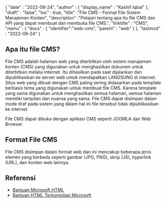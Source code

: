{
  "date" : "2022-08-24",
  "author" : {
    "display_name" : "Kashif Iqbal"
},
  "draft" : "false",
  "toc" : true,
  "title" :"File CMS - Format File Sistem Manajemen Konten",
  "description" :"Pelajari tentang apa itu file CMS dan API yang dapat membuat dan membuka file CMS.",
  "linktitle" : "CMS",
  "menu" : {
    "docs" : {
      "identifier":"web-cms",
      "parent" : "web"
}
},
  "lastmod" : "2022-08-24"
}

## Apa itu file CMS?

File CMS adalah halaman web yang diterbitkan oleh sistem manajemen konten (CMS) yang digunakan untuk menghasilkan dokumen untuk diterbitkan melalui internet. Itu dihasilkan pada saat dijalankan dan dipublikasikan ke server web untuk mendapatkan LANGSUNG di internet. Situs web yang dibuat dengan CMS paling sering didasarkan pada template berbasis tema yang digunakan untuk membuat file CMS. Karena template yang sama digunakan untuk menghasilkan semua halaman, semua halaman memiliki tampilan dan nuansa yang sama. File CMS dapat disimpan dalam mode draf pada sistem yang dalam hal ini file tersebut tidak dipublikasikan ke internet.

File CMS dapat dibuka dengan aplikasi CMS seperti JOOMLA dan Web Browser.

## Format File CMS

File CMS disimpan dalam format web dan ini mencakup beberapa jenis elemen yang berbeda seperti gambar (JPG, PNG), skrip (JS), hyperlink (URL), dan konten web lainnya.

## Referensi

* [Bantuan Microsoft HTML](https://learn.microsoft.com/en-us/previous-versions/windows/desktop/htmlhelp/microsoft-html-help-1-4-sdk)
* [Bantuan HTML Terkompilasi Microsoft](https://en.wikipedia.org/wiki/Microsoft_Compiled_HTML_Help)

